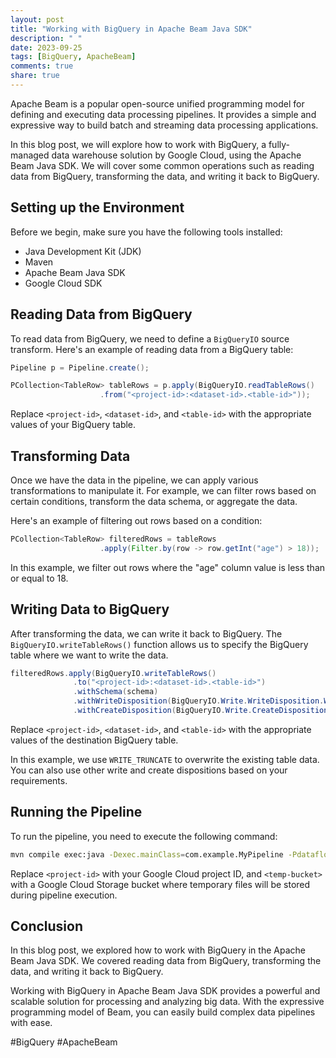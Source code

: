 ```yaml
---
layout: post
title: "Working with BigQuery in Apache Beam Java SDK"
description: " "
date: 2023-09-25
tags: [BigQuery, ApacheBeam]
comments: true
share: true
---
```


Apache Beam is a popular open-source unified programming model for defining and executing data processing pipelines. It provides a simple and expressive way to build batch and streaming data processing applications.

In this blog post, we will explore how to work with BigQuery, a fully-managed data warehouse solution by Google Cloud, using the Apache Beam Java SDK. We will cover some common operations such as reading data from BigQuery, transforming the data, and writing it back to BigQuery.

## Setting up the Environment

Before we begin, make sure you have the following tools installed:

- Java Development Kit (JDK)
- Maven
- Apache Beam Java SDK
- Google Cloud SDK

## Reading Data from BigQuery

To read data from BigQuery, we need to define a `BigQueryIO` source transform. Here's an example of reading data from a BigQuery table:

```java
Pipeline p = Pipeline.create();

PCollection<TableRow> tableRows = p.apply(BigQueryIO.readTableRows()
                    .from("<project-id>:<dataset-id>.<table-id>"));
```

Replace `<project-id>`, `<dataset-id>`, and `<table-id>` with the appropriate values of your BigQuery table.

## Transforming Data

Once we have the data in the pipeline, we can apply various transformations to manipulate it. For example, we can filter rows based on certain conditions, transform the data schema, or aggregate the data.

Here's an example of filtering out rows based on a condition:

```java
PCollection<TableRow> filteredRows = tableRows
                    .apply(Filter.by(row -> row.getInt("age") > 18));
```

In this example, we filter out rows where the "age" column value is less than or equal to 18.

## Writing Data to BigQuery

After transforming the data, we can write it back to BigQuery. The `BigQueryIO.writeTableRows()` function allows us to specify the BigQuery table where we want to write the data.

```java
filteredRows.apply(BigQueryIO.writeTableRows()
              .to("<project-id>:<dataset-id>.<table-id>")
              .withSchema(schema)
              .withWriteDisposition(BigQueryIO.Write.WriteDisposition.WRITE_TRUNCATE)
              .withCreateDisposition(BigQueryIO.Write.CreateDisposition.CREATE_IF_NEEDED));
```

Replace `<project-id>`, `<dataset-id>`, and `<table-id>` with the appropriate values of the destination BigQuery table.

In this example, we use `WRITE_TRUNCATE` to overwrite the existing table data. You can also use other write and create dispositions based on your requirements.

## Running the Pipeline

To run the pipeline, you need to execute the following command:

```bash
mvn compile exec:java -Dexec.mainClass=com.example.MyPipeline -Pdataflow-runner -Dexec.args="--project=<project-id> --tempLocation=gs://<temp-bucket>"
```

Replace `<project-id>` with your Google Cloud project ID, and `<temp-bucket>` with a Google Cloud Storage bucket where temporary files will be stored during pipeline execution.

## Conclusion

In this blog post, we explored how to work with BigQuery in the Apache Beam Java SDK. We covered reading data from BigQuery, transforming the data, and writing it back to BigQuery.

Working with BigQuery in Apache Beam Java SDK provides a powerful and scalable solution for processing and analyzing big data. With the expressive programming model of Beam, you can easily build complex data pipelines with ease.

#BigQuery #ApacheBeam
